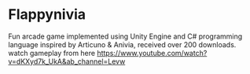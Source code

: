 # Flappynivia
Fun arcade game implemented using Unity Engine and C# programming language inspired by Articuno &amp; Anivia, received over 200 downloads.
watch gameplay from here https://www.youtube.com/watch?v=dKXyd7k_UkA&ab_channel=Levw
